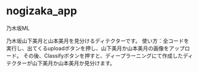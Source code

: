 # nogizaka_app
乃木坂ML

乃木坂山下美月と山本美月を見分けるディテクターです。
使い方：全コードを実行し、出てくるuploadボタンを押し、山下美月か山本美月の画像をアップロード。
その後、Classifyボタンを押すと、ディープラーニングにて作成したディテクターが山下美月か山本美月か見分けます。
